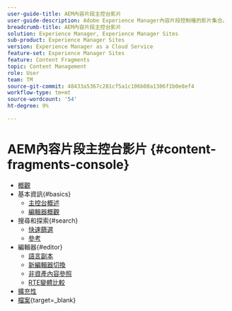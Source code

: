 ```yaml
---
user-guide-title: AEM內容片段主控台影片
user-guide-description: Adobe Experience Manager內容片段控制檯的影片集合。
breadcrumb-title: AEM內容片段主控台影片
solution: Experience Manager, Experience Manager Sites
sub-product: Experience Manager Sites
version: Experience Manager as a Cloud Service
feature-set: Experience Manager Sites
feature: Content Fragments
topic: Content Management
role: User
team: TM
source-git-commit: 48433a5367c281cf5a1c106b08a1306f1b0e8ef4
workflow-type: tm+mt
source-wordcount: '54'
ht-degree: 9%

---
```



# AEM內容片段主控台影片 {#content-fragments-console}

+ [概觀](overview.md)
+ 基本資訊{#basics}
   + [主控台概述](./basics/content-fragments-console.md)
   + [編輯器概觀](./basics/content-fragment-editor.md)
+ 搜尋和探索{#search}
   + [快速篩選](search/fast-filtering.md)
   + [參考](search/references.md)
+ 編輯器{#editor}
   + [語言副本](editor/language-copies.md)
   + [新編輯器切換](editor/new-editor-toggle.md)
   + [非資產內容參照](editor/non-asset-content-references.md)
   + [RTE變體比較](editor/rte-variant-compare.md)
+ [擴充性](https://experienceleague.adobe.com/docs/experience-manager-learn/cloud-service/developing/extensibility/content-fragments/overview.html?lang=zh-Hant)
+ [檔案](https://experienceleague.adobe.com/docs/experience-manager-cloud-service/content/sites/administering/content-fragments/content-fragments-console.html?lang=zh-Hant){target=_blank}
